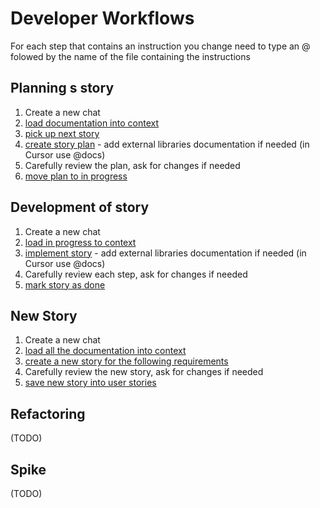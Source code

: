 # Developer Workflows

For each step that contains an instruction you change need to type an @ folowed by the name of the file containing the instructions

## Planning s story

1. Create a new chat
1. [load documentation into context](/docs/instructions/load-all-documentation-into-context.md)
1. [pick up next story](/docs/instructions/pick-up-next-story.md)
1. [create story plan](/docs/instructions/create-story-plan.md) - add external libraries documentation if needed (in Cursor use @docs)
1. Carefully review the plan, ask for changes if needed
1. [move plan to in progress](/docs/instructions/move-plan-to-in-progress.md)

## Development of story

1. Create a new chat
1. [load in progress to context](/docs/instructions/load-in-progress-to-context.md)
1. [implement story](/docs/instructions/implement-story.md) - add external libraries documentation if needed (in Cursor use @docs)
1. Carefully review each step, ask for changes if needed
1. [mark story as done](/docs/instructions/mark-story-as-done.md)

## New Story

1. Create a new chat
1. [load all the documentation into context](/docs/instructions/load-all-documentation-into-context.md)
1. [create a new story for the following requirements](/docs/instructions/create-new-story-for-the-following-requirements.md)
1. Carefully review the new story, ask for changes if needed
1. [save new story into user stories](/docs/instructions/save-new-story-into-user-stories.md)

## Refactoring

(TODO)

## Spike

(TODO)
